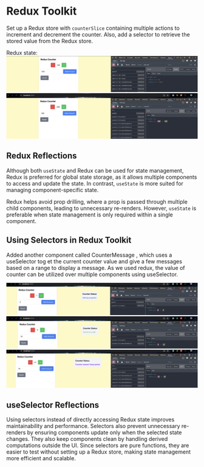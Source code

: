# Redux Toolkit

Set up a Redux store with `counterSlice` containing multiple actions to increment and decrement the counter. Also, add a selector to retrieve the stored value from the Redux store.

Redux state:  
![alt text](image.png)  
![alt text](image-1.png)

## Redux Reflections

Although both `useState` and Redux can be used for state management, Redux is preferred for global state storage, as it allows multiple components to access and update the state. In contrast, `useState` is more suited for managing component-specific state.

Redux helps avoid prop drilling, where a prop is passed through multiple child components, leading to unnecessary re-renders. However, `useState` is preferable when state management is only required within a single component.

## Using Selectors in Redux Toolkit

Added another component called CounterMessage , which uses a useSelector tog et the current counter value and give a few messages based on a range to display a message. As we used redux, the value of counter can be utilized over multiple components using useSelector.

![alt text](image-2.png)
![alt text](image-3.png)
![alt text](image-4.png)

## useSelector Reflections

Using selectors instead of directly accessing Redux state improves maintainability and performance. Selectors also prevent unnecessary re-renders by ensuring components update only when the selected state changes. They also keep components clean by handling derived computations outside the UI. Since selectors are pure functions, they are easier to test without setting up a Redux store, making state management more efficient and scalable.
